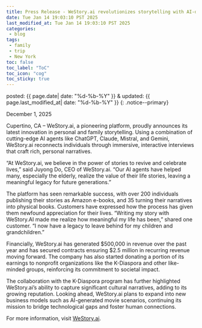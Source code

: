 ```yaml
---
title: Press Release - WeStory.ai revolutionizes storytelling with AI-driven narratives
date: Tue Jan 14 19:03:10 PST 2025
last_modified_at: Tue Jan 14 19:03:10 PST 2025
categories:
 - blog
tags:
 - family
 - trip
 - New York
toc: false
toc_label: "ToC"
toc_icon: "cog"
toc_sticky: true
---
```


posted: {{ page.date| date: "%d-%b-%Y" }}
&amp;
updated: {{ page.last_modified_at| date: "%d-%b-%Y" }}
{: .notice--primary}

December 1, 2025

<!--WeStory.AI Revolutionizes Storytelling with AI-Driven Narratives-->

Cupertino, CA – WeStory.ai, a pioneering platform, proudly announces its latest innovation in personal and family storytelling.
Using a combination of cutting-edge AI agents like ChatGPT, Claude, Mistral, and Gemini, WeStory.ai reconnects individuals through immersive, interactive interviews that craft rich, personal narratives.

&ldquo;At WeStory.ai, we believe in the power of stories to revive and celebrate lives,&rdquo; said Juyong Do, CEO of WeStory.ai.
&ldquo;Our AI agents have helped many, especially the elderly, realize the value of their life stories, leaving a meaningful legacy for future generations.&rdquo;

The platform has seen remarkable success, with over 200 individuals publishing their stories as Amazon e-books, and 35 turning their narratives into physical books.
Customers have expressed how the process has given them newfound appreciation for their lives.
&ldquo;Writing my story with WeStory.AI made me realize how meaningful my life has been,&rdquo; shared one customer.
&ldquo;I now have a legacy to leave behind for my children and grandchildren.&rdquo;

Financially, WeStory.ai has generated $500,000 in revenue over the past year and has secured contracts ensuring $2.5 million in recurring revenue moving forward.
The company has also started donating a portion of its earnings to nonprofit organizations like the K-Diaspora and other like-minded groups, reinforcing its commitment to societal impact.

The collaboration with the K-Diaspora program has further highlighted WeStory.ai’s ability to capture significant cultural narratives, adding to its growing reputation.
Looking ahead, WeStory.ai plans to expand into new business models such as AI-generated movie scenarios, continuing its mission to bridge technological gaps and foster human connections.

For more information, visit <a href="htpp://westory.ai">WeStory.ai</a>.


